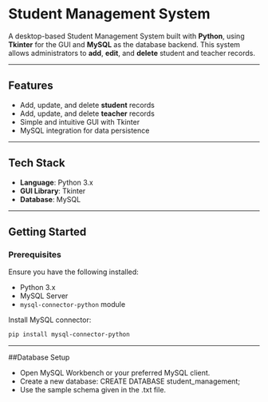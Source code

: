 # Student Management System

A desktop-based Student Management System built with **Python**, using **Tkinter** for the GUI and **MySQL** as the database backend. This system allows administrators to **add**, **edit**, and **delete** student and teacher records.

---

## Features

- Add, update, and delete **student** records
- Add, update, and delete **teacher** records
- Simple and intuitive GUI with Tkinter
- MySQL integration for data persistence

---

## Tech Stack

- **Language**: Python 3.x
- **GUI Library**: Tkinter
- **Database**: MySQL

---

## Getting Started

### Prerequisites

Ensure you have the following installed:

- Python 3.x
- MySQL Server
- `mysql-connector-python` module

Install MySQL connector:

```bash
pip install mysql-connector-python
```

---

##Database Setup

- Open MySQL Workbench or your preferred MySQL client.
- Create a new database:
CREATE DATABASE student_management;
- Use the sample schema given in the .txt file.

